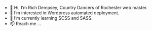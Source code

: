 - 👋 Hi, I’m Rich Dempsey, Country Dancers of Rochester web master.
- 👀 I’m interested in Wordpress automated deployment.
- 🌱 I’m currently learning SCSS and SASS.
- 📫 Reach me ...

<!---
DempseyCDR/DempseyCDR is a ✨ special ✨ repository because its `README.md` (this file) appears on your GitHub profile.
You can click the Preview link to take a look at your changes.
--->
